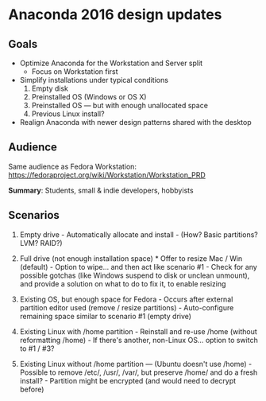 # Anaconda 2016 design updates

## Goals

* Optimize Anaconda for the Workstation and Server split
  - Focus on Workstation first
* Simplify installations under typical conditions
    1. Empty disk
    2. Preinstalled OS (Windows or OS X)
    3. Preinstalled OS — but with enough unallocated space
    4. Previous Linux install?
* Realign Anaconda with newer design patterns shared with the desktop

## Audience

Same audience as Fedora Workstation:
<https://fedoraproject.org/wiki/Workstation/Workstation_PRD>

**Summary**: Students, small & indie developers, hobbyists

## Scenarios

  1. Empty drive
    - Automatically allocate and install
    - (How? Basic partitions? LVM? RAID?)

  2. Full drive (not enough installation space)
    * Offer to resize Mac / Win (default)
    - Option to wipe... and then act like scenario #1
    - Check for any possible gotchas (like Windows suspend to disk or unclean
      unmount), and provide a solution on what to do to fix it, to enable
      resizing
      
  3. Existing OS, but enough space for Fedora
    - Occurs after external partition editor used (remove / resize partitions)
    - Auto-configure remaining space similar to scenario #1 (empty drive)

  4. Existing Linux with /home partition
    - Reinstall and re-use /home (without reformatting /home)
    - If there's another, non-Linux OS… option to switch to #1 / #3?

  5. Existing Linux without /home partition — (Ubuntu doesn't use /home)
    - Possible to remove /etc/, /usr/, /var/, but preserve /home/ and do
      a fresh install?
    - Partition might be encrypted (and would need to decrypt before)
